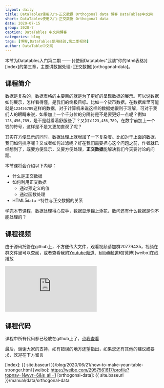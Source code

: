 ```yaml
---
layout: daily
title: DataTables使用入门-正交数据 Orthogonal data 博客 DataTables中文网
short: DataTables使用入门-正交数据 Orthogonal data
date: 2020-07-15
group: 2020-7
caption: DataTables 中文网博客
categories: blog
tags: [博客,DataTables使用经验,第二季视频]
author: DataTable中文网
---
```


本节为Datatables入门第二期 —— [《使用Datatables"武装"你的html表格》][index]的第三章，主要讲数据处理-[正交数据][orthogonal-data]。

## 课程简介

数据是复杂的，数据表格的主要目的就是为了更好的呈现数据的展示。可以说数据如何展示，怎样看得懂，是我们的终极目标。<!--more-->比如一个货币数据，在数据库里可能就是`123456789`这样的数据，对于计算机来说这样的数据她很利于理解，可对于我们人的眼睛来说，如果加上一个千分位的分隔符是不是要更好一点呢？例如`123,456,789`，是不是就看着舒服些了？又如`￥123,456,789`，在数字前加上一个钱的符号，这样是不是又更加直观了呢？

其实在方便显示的同时，数据处理上就增加了一下复杂度。比如对于上面的数据，我们如何排序呢？又或者如何过滤呢？好在我们需要担心这个问题之前，作者就已经想到了，既要方便显示，又要方便处理，**正交数据**能解决我们今天要讨论的问题。

本节课将会介绍以下内容：

- 什么是正交数据
- 如何利用正交数据
    - 通过预定义的值
    - 通过函数处理
- HTML5`data-*`特性与正交数据的关系


学完本节课程，数据处理得心应手，数据显示锦上添花，敢问还有什么数据是你不能处理的？


## 课程视频

由于源码托管在github上，不方便传大文件，观看视频请加群20779435，视频在群文件里可以查阅，或者查看我的[Youtube频道][youtube]、[bilibili频道][bilibili]和[微博][weibo]在线播放


<iframe id="b" width="auto" heigth="auto" src="https://xbeibeix.com/api/bilibili/biliplayer/?url=https://www.bilibili.com/video/BV1ZV41167en/" frameborder="0" allowfullscreen="true"> </iframe>


## 课程代码

课程中所有代码都已经放在github上了，[点我查看][github]

最后，谢谢大家的支持，如有错误的地方还望指出，如果您还有其他的建议或要求，欢迎在下方留言


[youtube]: https://www.youtube.com/playlist?list=PLfl1Raz12t6s43Fb--qDoIsBPKHEme7FO
[bilibili]: https://space.bilibili.com/618644465/channel/detail?cid=133983
[github]: https://github.com/ssy341/datatables-season2/tree/master/example01
[index]: {{ site.baseurl }}/blog/2020/06/21/how-to-make-your-table-stronger.html
[weibo]: https://weibo.com/2957561617/profile?topnav=1&wvr=6&is_all=1
[orthogonal-data]: {{ site.baseurl }}/manual/data/orthogonal-data